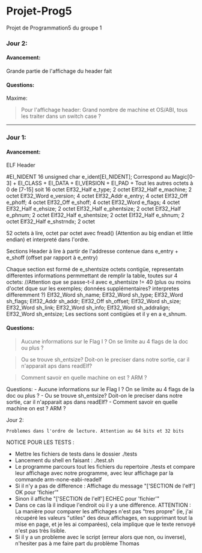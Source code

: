 # Projet-Prog5
Projet de Programmation5 du groupe 1

### Jour 2:

#### Avancement:
Grande partie de l'affichage du header fait

#### Questions:
Maxime:
> Pour l'affichage header: Grand nombre de machine et OS/ABI, tous les traiter dans un switch case ?

-----------------------------------------------

### Jour 1:

#### Avancement:
ELF Header

#EI_NIDENT 16
unsigned char e_ident[EI_NIDENT]; Correspond au Magic[0-3] + EI_CLASS + EI_DATA + EI_VERSION + EI_PAD + Tout les autres octets à 0 de [7-15] soit 16 octet
Elf32_Half e_type; 2 octet
Elf32_Half e_machine; 2 octet
Elf32_Word e_version; 4 octet
Elf32_Addr e_entry; 4 octet
Elf32_Off e_phoff; 4 octet
Elf32_Off e_shoff; 4 octet
Elf32_Word e_flags; 4 octet
Elf32_Half e_ehsize; 2 octet
Elf32_Half e_phentsize; 2 octet
Elf32_Half e_phnum; 2 octet
Elf32_Half e_shentsize; 2 octet
Elf32_Half e_shnum; 2 octet
Elf32_Half e_shstrndx; 2 octet

52 octets à lire, octet par octet avec fread() (Attention au big endian et little endian) et interpreté dans l'ordre.




Sections Header à lire à partir de l'addresse contenue dans e_entry + e_shoff (offset par rapport à e_entry)

Chaque section est formé de e_shentsize octets contigüe, representatn differentes informations permmettant de remplir la table, toutes sur 4 octets: //Attention que se passe-t-il avec e_shentsize != 40 (plus ou moins d'octet dque sur les exemples; données supplémentaires? interpretes differemment ?)
    Elf32_Word sh_name;
    Elf32_Word sh_type;
    Elf32_Word sh_flags;
    Elf32_Addr sh_addr;
    Elf32_Off sh_offset;
    Elf32_Word sh_size;
    Elf32_Word sh_link;
    Elf32_Word sh_info;
    Elf32_Word sh_addralign;
    Elf32_Word sh_entsize;
Les sections sont contigües et il y en  a e_shnum.




#### Questions: 
> Aucune informations sur le Flag I ? On se limite au 4 flags de la doc ou plus ?

> Ou se trouve sh_entsize? Doit-on le preciser dans notre sortie, car il n'apparait aps dans readElf?

> Comment savoir en quelle machine on est ? ARM ? 

Questions: 
    - Aucune informations sur le Flag I ? On se limite au 4 flags de la doc ou plus ?
    - Ou se trouve sh_entsize? Doit-on le preciser dans notre sortie, car il n'apparait aps dans readElf?
    - Comment savoir en quelle machine on est ? ARM ? 


Jour 2: 

    Problemes dans l'ordre de lecture. Attention au 64 bits et 32 bits





NOTICE POUR LES TESTS :
  - Mettre les fichiers de tests dans le dossier ./tests
  - Lancement du shell en faisant : ./test.sh
  - Le programme parcours tout les fichiers du repertoire ./tests et compare leur affichage avec notre programme, avec leur affichage par la commande arm-none-eabi-readelf
  - Si il n'y a pas de difference : Affichage du message "['SECTION de l'elf'] OK pour 'fichier'"
  - Sinon il affiche "['SECTION de l'elf'] ECHEC pour 'fichier'"
  - Dans ce cas là il indique l'endroit où il y a une difference. ATTENTION : La manière pour comparer les affichages n'est pas "tres propre" (ie, j'ai récupéré les valeurs "utiles" des deux affichages, en supprimant tout la mise en page, et je les ai comparées), cela implique que le texte renvoyé n'est pas très lisible.
  - Si il y a un probleme avec le script (erreur alors que non, ou inverse), n'hesiter pas à me faire part du problème 
Thomas
